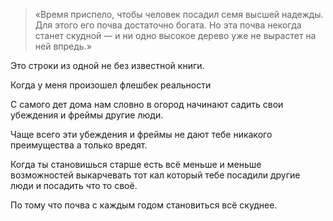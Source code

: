 > «Время приспело, чтобы человек посадил семя высшей надежды. Для этого его почва достаточно богата. Но эта почва некогда станет скудной — и ни одно высокое дерево уже не вырастет на ней впредь.»

Это строки из одной не без известной книги.

Когда у меня произошел флешбек реальности

С самого дет дома нам словно в огород начинают садить свои убеждения и фреймы другие люди.

Чаще всего эти убеждения и фреймы не дают тебе никакого преимущества а только вредят.

Когда ты становишься старше есть всё меньше и меньше возможностей выкарчевать тот кал который тебе посадили другие люди и посадить что то своё.

По тому что почва с каждым годом становиться всё скуднее.

